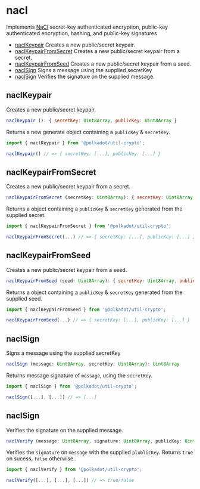 # nacl

Implements [NaCl](http://nacl.cr.yp.to/) secret-key authenticated encryption, public-key authenticated encryption, hashing, and public-key signatures 

- [naclKeypair](#naclkeypair) Creates a new public/secret keypair.
- [naclKeypairFromSecret](#naclkeypairfromsecret) Creates a new public/secret keypair from a secret.
- [naclKeypairFromSeed](#naclkeypairfromseed) Creates a new public/secret keypair from a seed.
- [naclSign](#naclsign) Signs a message using the supplied secretKey
- [naclSign](#naclsign) Verifies the signature on the supplied message.

## naclKeypair

Creates a new public/secret keypair. 

```js
naclKeypair (): { secretKey: Uint8Array, publicKey: Uint8Array }
```


Returns a new generate object containing a `publicKey` & `secretKey`.

```js
import { naclKeypair } from '@polkadot/util-crypto';

naclKeypair() // => { secretKey: [...], publicKey: [...] }
```

## naclKeypairFromSecret

Creates a new public/secret keypair from a secret. 

```js
naclKeypairFromSecret (secretKey: Uint8Array): { secretKey: Uint8Array, publicKey: Uint8Array }
```


Returns a object containing a `publicKey` & `secretKey` generated from the supplied secret.

```js
import { naclKeypairFromSecret } from '@polkadot/util-crypto';

naclKeypairFromSecret(...) // => { secretKey: [...], publicKey: [...] }
```

## naclKeypairFromSeed

Creates a new public/secret keypair from a seed. 

```js
naclKeypairFromSeed (seed: Uint8Array): { secretKey: Uint8Array, publicKey: Uint8Array }
```


Returns a object containing a `publicKey` & `secretKey` generated from the supplied seed.

```js
import { naclKeypairFromSeed } from '@polkadot/util-crypto';

naclKeypairFromSeed(...) // => { secretKey: [...], publicKey: [...] }
```

## naclSign

Signs a message using the supplied secretKey 

```js
naclSign (message: Uint8Array, secretKey: Uint8Array): Uint8Array
```


Returns message signature of `message`, using the `secretKey`.

```js
import { naclSign } from '@polkadot/util-crypto';

naclSign([...], [...]) // => [...]
```

## naclSign

Verifies the signature on the supplied message. 

```js
naclVerify (message: Uint8Array, signature: Uint8Array, publicKey: Uint8Array): boolean
```


Verifies the `signature` on `message` with the supplied `plublicKey`. Returns `true` on sucess, `false` otherwise.

```js
import { naclVerify } from '@polkadot/util-crypto';

naclVerify([...], [...], [...]) // => true/false
```